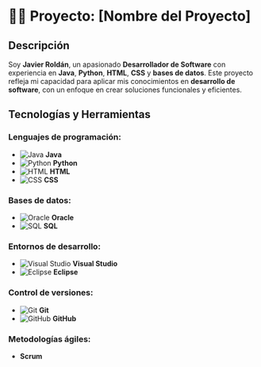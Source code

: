 # 👨‍💻 Proyecto: [Nombre del Proyecto]

## Descripción

Soy **Javier Roldán**, un apasionado **Desarrollador de Software** con experiencia en **Java**, **Python**, **HTML**, **CSS** y **bases de datos**. Este proyecto refleja mi capacidad para aplicar mis conocimientos en **desarrollo de software**, con un enfoque en crear soluciones funcionales y eficientes.

## Tecnologías y Herramientas

### Lenguajes de programación:

- ![Java](https://upload.wikimedia.org/wikipedia/commons/3/30/Java_programming_language_logo.svg) **Java**
- ![Python](https://upload.wikimedia.org/wikipedia/commons/c/c3/Python-logo-notext.svg) **Python**
- ![HTML](https://upload.wikimedia.org/wikipedia/commons/6/61/HTML5_logo_and_wordmark.svg) **HTML**
- ![CSS](https://upload.wikimedia.org/wikipedia/commons/6/62/CSS3_logo.svg) **CSS**

### Bases de datos:

- ![Oracle](https://upload.wikimedia.org/wikipedia/commons/2/2d/Oracle_logo.svg) **Oracle**
- ![SQL](https://upload.wikimedia.org/wikipedia/commons/4/47/SQL_Logo.svg) **SQL**

### Entornos de desarrollo:

- ![Visual Studio](https://upload.wikimedia.org/wikipedia/commons/1/1f/Visual_Studio_2019_logo.svg) **Visual Studio**
- ![Eclipse](https://upload.wikimedia.org/wikipedia/commons/7/73/Eclipse-Logo.svg) **Eclipse**

### Control de versiones:

- ![Git](https://upload.wikimedia.org/wikipedia/commons/6/63/Git_logo_2.svg) **Git**
- ![GitHub](https://upload.wikimedia.org/wikipedia/commons/9/91/Octicons-mark-github.svg) **GitHub**

### Metodologías ágiles:

- **Scrum**
